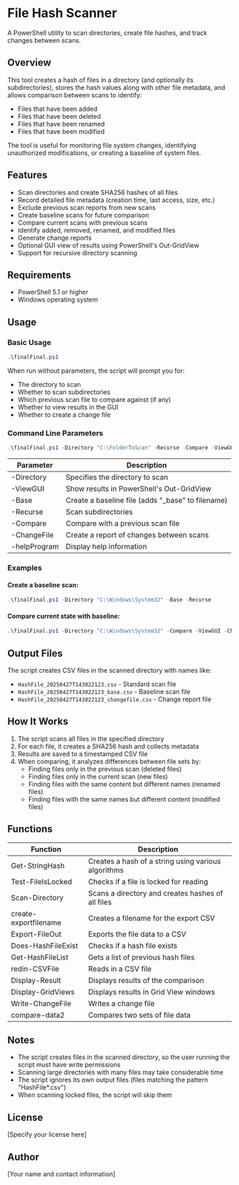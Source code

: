 
# File Hash Scanner

A PowerShell utility to scan directories, create file hashes, and track changes between scans.

## Overview

This tool creates a hash of files in a directory (and optionally its subdirectories), stores the hash values along with other file metadata, and allows comparison between scans to identify:

- Files that have been added
- Files that have been deleted
- Files that have been renamed
- Files that have been modified

The tool is useful for monitoring file system changes, identifying unauthorized modifications, or creating a baseline of system files.

## Features

- Scan directories and create SHA256 hashes of all files
- Record detailed file metadata (creation time, last access, size, etc.)
- Exclude previous scan reports from new scans
- Create baseline scans for future comparison
- Compare current scans with previous scans
- Identify added, removed, renamed, and modified files
- Generate change reports
- Optional GUI view of results using PowerShell's Out-GridView
- Support for recursive directory scanning

## Requirements

- PowerShell 5.1 or higher
- Windows operating system

## Usage

### Basic Usage

```powershell
.\finalFinal.ps1
```

When run without parameters, the script will prompt you for:
- The directory to scan
- Whether to scan subdirectories
- Which previous scan file to compare against (if any)
- Whether to view results in the GUI
- Whether to create a change file

### Command Line Parameters

```powershell
.\finalFinal.ps1 -Directory "C:\FolderToScan" -Recurse -Compare -ViewGUI
```

| Parameter  | Description |
|------------|-------------|
| -Directory | Specifies the directory to scan |
| -ViewGUI   | Show results in PowerShell's Out-GridView |
| -Base      | Create a baseline file (adds "_base" to filename) |
| -Recurse   | Scan subdirectories |
| -Compare   | Compare with a previous scan file |
| -ChangeFile| Create a report of changes between scans |
| -helpProgram| Display help information |

### Examples

#### Create a baseline scan:
```powershell
.\finalFinal.ps1 -Directory "C:\Windows\System32" -Base -Recurse
```

#### Compare current state with baseline:
```powershell
.\finalFinal.ps1 -Directory "C:\Windows\System32" -Compare -ViewGUI -ChangeFile
```

## Output Files

The script creates CSV files in the scanned directory with names like:
- `HashFile_20250427T143022123.csv` - Standard scan file
- `HashFile_20250427T143022123_base.csv` - Baseline scan file
- `HashFile_20250427T143022123_changefile.csv` - Change report file

## How It Works

1. The script scans all files in the specified directory
2. For each file, it creates a SHA256 hash and collects metadata
3. Results are saved to a timestamped CSV file
4. When comparing, it analyzes differences between file sets by:
   - Finding files only in the previous scan (deleted files)
   - Finding files only in the current scan (new files)
   - Finding files with the same content but different names (renamed files)
   - Finding files with the same names but different content (modified files)

## Functions

| Function | Description |
|----------|-------------|
| Get-StringHash | Creates a hash of a string using various algorithms |
| Test-FileIsLocked | Checks if a file is locked for reading |
| Scan-Directory | Scans a directory and creates hashes of all files |
| create-exportfilename | Creates a filename for the export CSV |
| Export-FileOut | Exports the file data to a CSV |
| Does-HashFileExist | Checks if a hash file exists |
| Get-HashFileList | Gets a list of previous hash files |
| redin-CSVFile | Reads in a CSV file |
| Display-Result | Displays results of the comparison |
| Display-GridViews | Displays results in Grid View windows |
| Write-ChangeFile | Writes a change file |
| compare-data2 | Compares two sets of file data |

## Notes

- The script creates files in the scanned directory, so the user running the script must have write permissions
- Scanning large directories with many files may take considerable time
- The script ignores its own output files (files matching the pattern "HashFile*.csv")
- When scanning locked files, the script will skip them

## License

[Specify your license here]

## Author

[Your name and contact information]
